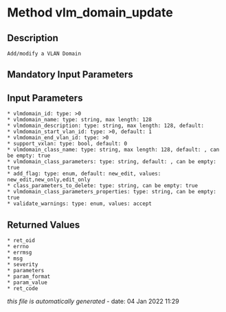# Method vlm_domain_update

## Description
	Add/modify a VLAN Domain

## Mandatory Input Parameters

## Input Parameters
	* vlmdomain_id: type: >0
	* vlmdomain_name: type: string, max length: 128
	* vlmdomain_description: type: string, max length: 128, default: 
	* vlmdomain_start_vlan_id: type: >0, default: 1
	* vlmdomain_end_vlan_id: type: >0
	* support_vxlan: type: bool, default: 0
	* vlmdomain_class_name: type: string, max length: 128, default: , can be empty: true
	* vlmdomain_class_parameters: type: string, default: , can be empty: true
	* add_flag: type: enum, default: new_edit, values: new_edit,new_only,edit_only
	* class_parameters_to_delete: type: string, can be empty: true
	* vlmdomain_class_parameters_properties: type: string, can be empty: true
	* validate_warnings: type: enum, values: accept

## Returned Values
	* ret_oid
	* errno
	* errmsg
	* msg
	* severity
	* parameters
	* param_format
	* param_value
	* ret_code


*this file is automatically generated* - date: 04 Jan 2022 11:29